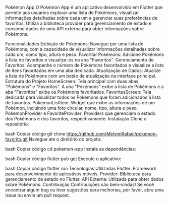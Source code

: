 Pokémon App
O Pokémon App é um aplicativo desenvolvido em Flutter que permite aos usuários explorar uma lista de Pokémons, visualizar informações detalhadas sobre cada um e gerenciar suas preferências de favoritos. Utiliza a biblioteca provider para gerenciamento de estado e consome dados de uma API externa para obter informações sobre Pokémons.

Funcionalidades
Exibição de Pokémons: Navegue por uma lista de Pokémons, com a capacidade de visualizar informações detalhadas sobre cada um, como tipo, altura e peso.
Favoritar Pokémons: Adicione Pokémons à lista de favoritos e visualize-os na aba "Favoritos".
Gerenciamento de Favoritos: Acompanhe o número de Pokémons favoritados e visualize a lista de itens favoritados em uma aba dedicada.
Atualização de Dados: Atualize a lista de Pokémons com um botão de atualização na interface principal.
Estrutura do Projeto
HomeScreen: Tela principal com duas abas, "Pokémons" e "Favoritos". A aba "Pokémons" exibe a lista de Pokémons e a aba "Favoritos" exibe os Pokémons favoritados.
FavoritesScreen: Tela dedicada para visualizar todos os Pokémons que foram adicionados à lista de favoritos.
PokemonListItem: Widget que exibe as informações de um Pokémon, incluindo uma foto circular, nome, tipo, altura e peso.
PokemonProvider e FavoriteProvider: Providers que gerenciam o estado dos Pokémons e dos favoritos, respectivamente.
Instalação
Clone o repositório:

bash
Copiar código
git clone https://github.com/MelvimRafael/pokemon-favorito.git
Navegue até o diretório do projeto:

bash
Copiar código
cd pokemon-app
Instale as dependências:

bash
Copiar código
flutter pub get
Execute o aplicativo:

bash
Copiar código
flutter run
Tecnologias Utilizadas
Flutter: Framework para desenvolvimento de aplicativos móveis.
Provider: Biblioteca para gerenciamento de estado no Flutter.
API Externa: Utilizada para obter dados sobre Pokémons.
Contribuição
Contribuições são bem-vindas! Se você encontrar algum bug ou tiver sugestões para melhorias, por favor, abra uma issue ou envie um pull request.



